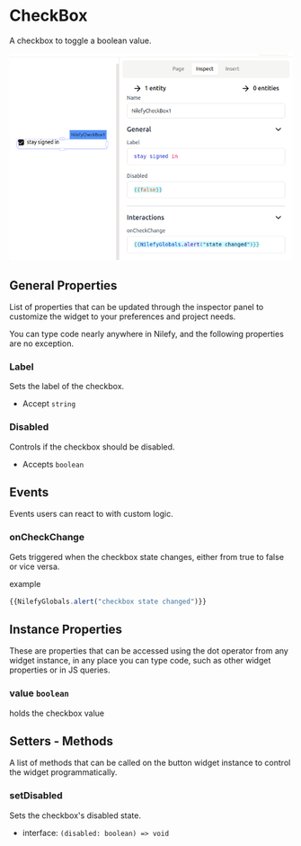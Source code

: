 # CheckBox

A checkbox to toggle a boolean value.

![checkboxexample](./img/checkbox.png)

## General Properties

List of properties that can be updated through the inspector panel to customize the widget to your preferences and project needs.

You can type code nearly anywhere in Nilefy, and the following properties are no exception.

### Label

Sets the label of the checkbox.

- Accept `string`

### Disabled

Controls if the checkbox should be disabled.

- Accepts `boolean`

## Events

Events users can react to with custom logic.

### onCheckChange

Gets triggered when the checkbox state changes, either from true to false or vice versa.

example 

```ts
{{NilefyGlobals.alert("checkbox state changed")}}
```

## Instance Properties

These are properties that can be accessed using the dot operator from any widget instance, in any place you can type code, such as other widget properties or in JS queries.

### value `boolean`

holds the checkbox value

## Setters - Methods

A list of methods that can be called on the button widget instance to control the widget programmatically.

### setDisabled 

Sets the checkbox's disabled state.

- interface: `(disabled: boolean) => void`
